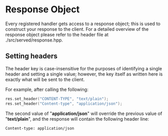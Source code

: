 # Response Object

Every registered handler gets access to a response object; this is used to construct your response to the client. For a detailed overview of the response object please refer to the header file at ./src/served/response.hpp.

## Setting headers

The header key is case-insensitive for the purposes of identifying a single header and setting a single value; however, the key itself as written here is exactly what will be sent to the client.

For example, after calling the following:

``` cpp
res.set_header("CONTENT-TYPE", "text/plain");
res.set_header("Content-type", "application/json");
```

The second value of "**application/json**" will override the previous value of "**text/plain**", and the response will contain the following header line:

```
Content-type: application/json
```
